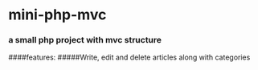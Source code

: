 # mini-php-mvc
### a small php project with mvc structure 

####features:
#####Write, edit and delete articles along with categories
